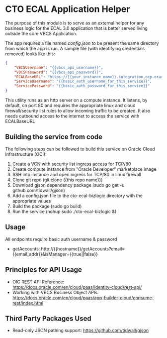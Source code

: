 # CTO ECAL Application Helper
The purpose of this module is to serve as an external helper for any business logic for the ECAL 3.0 application that is better served living outside the core VBCS Application.

The app requires a file named *config.json* to be present the same directory from which the app is run.  A sample file (with identifying credentials removed) looks like this:

```json
{
    "VBCSUsername": "{{vbcs_api_username}}",
    "VBCSPassword": "{{vbcs_api_password}}",
    "ECALBaseURL": "https://{{your_instance_name}}.integration.ocp.oraclecloud.com/ic/builder/design/ECAL/1.0/resources/data/",
    "ServiceUsername": "{{basic_auth_username_for_this_service}}",
    "ServicePassword": "{{basic_auth_password_for_this_service}}"
}
```

This utility runs as an http server on a compute instance.  It listens, by default, on port 80 and requires the appropriate linux and cloud firewall/security list rules to allow incoming traffic to be created.  It also needs outbound access to the internet to access the service with ECALBaseURL

## Building the service from code
The following steps can be followed to build this service on Oracle Cloud Infrastructure (OCI):
1. Create a VCN with security list ingress access for TCP/80
2. Create compute instance from "Oracle Developer" marketplace image
3. SSH into instance and open ingress for TCP/80 in linux firewall
4. Clone git repo (git clone {{this repo name}})
5. Download gjson dependency package (sudo go get -u github.com/tidwall/gjson)
6. Add a config.json file to the cto-ecal-bizlogic directory with the appropriate values
7. Build the package (sudo go build)
8. Run the service (nohup sudo ./cto-ecal-bizlogic &)

## Usage
All endpoints require basic auth username & password

* getAccounts:  http://{{hostname}}/getAccounts?email={{email_addr}}&isManager={{true||false}}


## Principles for API Usage
* OIC REST API Reference:  https://docs.oracle.com/en/cloud/paas/identity-cloud/rest-api/
* Working with VBCS Business Object APIs:  https://docs.oracle.com/en/cloud/paas/app-builder-cloud/consume-rest/index.html

## Third Party Packages Used

 * Read-only JSON pathing support:  https://github.com/tidwall/gjson